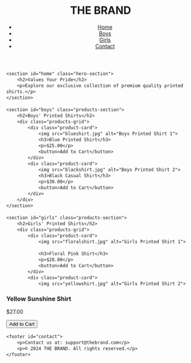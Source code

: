 
<head>
    <meta charset="UTF-8">
    <meta name="viewport" content="width=device-width, initial-scale=1.0">
    <title>THE BRAND - Printed Shirts</title>
    <link rel="stylesheet" href="style.css">
</head>
<body>
    <header>
        <div class="logo">
            <h1>THE BRAND</h1>
        </div>
        <nav>
            <ul>
                <li><a href="#home">Home</a></li>
                <li><a href="#boys">Boys</a></li>
                <li><a href="#girls">Girls</a></li>
                <li><a href="#contact">Contact</a></li>
            </ul>
        </nav>
    </header>

    <section id="home" class="hero-section">
        <h2>Values Your Pride</h2>
        <p>Explore our exclusive collection of premium quality printed shirts.</p>
    </section>

    <section id="boys" class="products-section">
        <h2>Boys' Printed Shirts</h2>
        <div class="products-grid">
            <div class="product-card">
                <img src="blueshirt.jpg" alt="Boys Printed Shirt 1">
                <h3>Blue Printed Shirt</h3>
                <p>$25.00</p>
                <button>Add to Cart</button>
            </div>
            <div class="product-card">
                <img src="blackshirt.jpg" alt="Boys Printed Shirt 2">
                <h3>Black Casual Shirt</h3>
                <p>$30.00</p>
                <button>Add to Cart</button>
            </div>
        </div>
    </section>

    <section id="girls" class="products-section">
        <h2>Girls' Printed Shirts</h2>
        <div class="products-grid">
            <div class="product-card">
                <img src="floralshirt.jpg" alt="Girls Printed Shirt 1">

                <h3>Floral Pink Shirt</h3>
                <p>$28.00</p>
                <button>Add to Cart</button>
            </div>
            <div class="product-card">
                <img src="yellowshirt.jpg" alt="Girls Printed Shirt 2">
                
<h3>Yellow Sunshine Shirt</h3>
                <p>$27.00</p>
                <button>Add to Cart</button>
            </div>
        </div>
    </section>

    <footer id="contact">
        <p>Contact us at: support@thebrand.com</p>
        <p>© 2024 THE BRAND. All rights reserved.</p>
    </footer>
</body>
</html>
